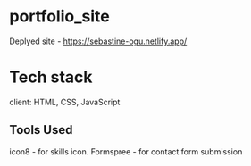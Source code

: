 # portfolio_site
Deplyed site - https://sebastine-ogu.netlify.app/

# Tech stack
client: HTML, CSS, JavaScript

## Tools Used 
icon8 - for skills icon.
Formspree - for contact form submission
